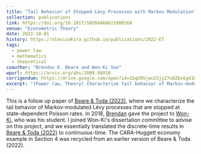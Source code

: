 ```yaml
---
title: "Tail Behavior of Stopped Lévy Processes with Markov Modulation"
collection: publications
link: https://doi.org/10.1017/S0266466621000268
venue: "Econometric Theory"
date: 2022-10-01
history: https://alexisakira.github.io/publications/2022-ET
tags:
  - power law
  - mathematics
  - theoretical
coauthor: "Brendan K. Beare and Won-Ki Seo"
wpurl: https://arxiv.org/abs/2009.08010
corrigendum: https://drive.google.com/open?id=1bqG9Sjwn2Sjy27vQZbs6g41H_M4R93ao
excerpt: "(Power law, Theory) Characterize tail behavior of Markov-modulated Lévy processes that are stopped at state-dependent Poisson rates; application to wealth distribution."
---
```


This is a follow up paper of [Beare & Toda (2022)](https://dx.doi.org/10.3982/ECTA17984), where we characterize the tail behavior of Markov-modulated Lévy processes that are stopped at state-dependent Poisson rates. In 2018, [Brendan](https://www.brendanbeare.com/) gave the project to [Won-Ki](https://sites.google.com/site/wkseo86/), who was his student. I joined Won-Ki's dissertation committee to advise on this project, and we essentially translated the discrete-time results in [Beare & Toda (2022)](https://dx.doi.org/10.3982/ECTA17984) to continuous-time. The CARA-Huggett economy example in Section 4 was recycled from an earlier version of Beare & Toda (2022).

